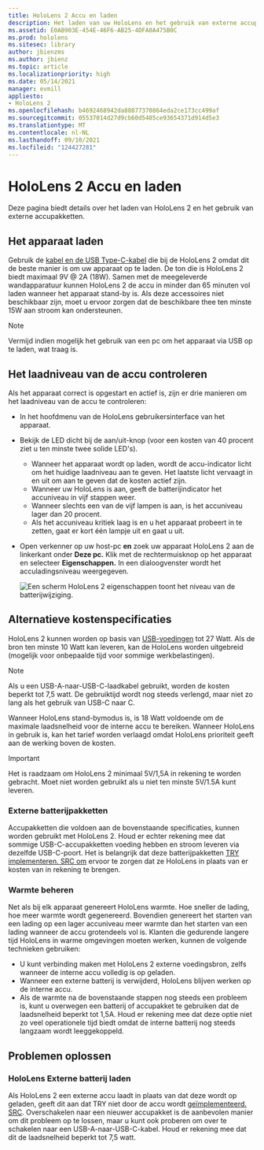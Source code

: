 ```yaml
---
title: HoloLens 2 Accu en laden
description: Het laden van uw HoloLens en het gebruik van externe accupakketten.
ms.assetid: E0AB903E-454E-46F6-AB25-4DFA0A475B0C
ms.prod: hololens
ms.sitesec: library
author: jbienzms
ms.author: jbienz
ms.topic: article
ms.localizationpriority: high
ms.date: 05/14/2021
manager: evmill
appliesto:
- HoloLens 2
ms.openlocfilehash: b4692468942da88877370864eda2ce173cc499af
ms.sourcegitcommit: 05537014d27d9cb60d5485ce93654371d914d5e3
ms.translationtype: MT
ms.contentlocale: nl-NL
ms.lasthandoff: 09/10/2021
ms.locfileid: "124427281"
---
```

# <a name="hololens-2-battery-and-charging"></a>HoloLens 2 Accu en laden

Deze pagina biedt details over het laden van HoloLens 2 en het gebruik van externe accupakketten.

## <a name="charging-the-device"></a>Het apparaat laden

Gebruik de [kabel en de USB Type-C-kabel](https://www.microsoft.com/en-us/p/microsoft-hololens-2-usb-c-charger-cable/8vj21f2z8pk5?rtc=1) die bij de HoloLens 2 omdat dit de beste manier is om uw apparaat op te laden. De ton die is HoloLens 2 biedt maximaal 9V @ 2A (18W). Samen met de meegeleverde wandapparatuur kunnen HoloLens 2 de accu in minder dan 65 minuten vol laden wanneer het apparaat stand-by is. Als deze accessoires niet beschikbaar zijn, moet u ervoor zorgen dat de beschikbare thee ten minste 15W aan stroom kan ondersteunen.

> [!NOTE]
> Vermijd indien mogelijk het gebruik van een pc om het apparaat via USB op te laden, wat traag is.

## <a name="checking-the-battery-charge-level"></a>Het laadniveau van de accu controleren
Als het apparaat correct is opgestart en actief is, zijn er drie manieren om het laadniveau van de accu te controleren:

- In het hoofdmenu van de HoloLens gebruikersinterface van het apparaat.
- Bekijk de LED dicht bij de aan/uit-knop (voor een kosten van 40 procent ziet u ten minste twee solide LED's).
    - Wanneer het apparaat wordt op laden, wordt de accu-indicator licht om het huidige laadniveau aan te geven.  Het laatste licht vervaagt in en uit om aan te geven dat de kosten actief zijn.
    - Wanneer uw HoloLens is aan, geeft de batterijindicator het accuniveau in vijf stappen weer.
    - Wanneer slechts een van de vijf lampen is aan, is het accuniveau lager dan 20 procent.
    - Als het accuniveau kritiek laag is en u het apparaat probeert in te zetten, gaat er kort één lampje uit en gaat u uit.
- Open verkenner op uw host-pc **en** zoek uw apparaat HoloLens 2 aan de linkerkant onder **Deze pc.** Klik met de rechtermuisknop op het apparaat en selecteer **Eigenschappen.** In een dialoogvenster wordt het acculadingsniveau weergegeven.

   ![Een scherm HoloLens 2 eigenschappen toont het niveau van de batterijwijziging.](images/ResetRecovery2.png)

## <a name="alternative-charging-specifications"></a>Alternatieve kostenspecificaties

HoloLens 2 kunnen worden op basis van [USB-voedingen](https://www.usb.org/usb-charger-pd) tot 27 Watt. Als de bron ten minste 10 Watt kan leveren, kan de HoloLens worden uitgebreid (mogelijk voor onbepaalde tijd voor sommige werkbelastingen). 

> [!NOTE]
> Als u een USB-A-naar-USB-C-laadkabel gebruikt, worden de kosten beperkt tot 7,5 watt. De gebruiktijd wordt nog steeds verlengd, maar niet zo lang als het gebruik van USB-C naar C.

Wanneer HoloLens stand-bymodus is, is 18 Watt voldoende om de maximale laadsnelheid voor de interne accu te bereiken. Wanneer HoloLens in gebruik is, kan het tarief worden verlaagd omdat HoloLens prioriteit geeft aan de werking boven de kosten.

> [!IMPORTANT]
> Het is raadzaam om HoloLens 2 minimaal 5V/1,5A in rekening te worden gebracht. Moet niet worden gebruikt als u niet ten minste 5V/1.5A kunt leveren. 

### <a name="external-battery-packs"></a>Externe batterijpakketten

Accupakketten die voldoen aan de bovenstaande specificaties, kunnen worden gebruikt met HoloLens 2. Houd er echter rekening mee dat sommige USB-C-accupakketten voeding hebben en stroom leveren via dezelfde USB-C-poort. Het is belangrijk dat deze batterijpakketten [TRY implementeren. SRC om](https://usb.org/document-library/usb-type-cr-cable-and-connector-specification-revision-20) ervoor te zorgen dat ze HoloLens in plaats van er kosten van in rekening te brengen. 

### <a name="managing-heat"></a>Warmte beheren

Net als bij elk apparaat genereert HoloLens warmte. Hoe sneller de lading, hoe meer warmte wordt gegenereerd. Bovendien genereert het starten van een lading op een lager accuniveau meer warmte dan het starten van een lading wanneer de accu grotendeels vol is. Klanten die gedurende langere tijd HoloLens in warme omgevingen moeten werken, kunnen de volgende technieken gebruiken:

- U kunt verbinding maken met HoloLens 2 externe voedingsbron, zelfs wanneer de interne accu volledig is op geladen.
- Wanneer een externe batterij is verwijderd, HoloLens blijven werken op de interne accu.    
- Als de warmte na de bovenstaande stappen nog steeds een probleem is, kunt u overwegen een batterij of accupakket te gebruiken dat de laadsnelheid beperkt tot 1,5A. Houd er rekening mee dat deze optie niet zo veel operationele tijd biedt omdat de interne batterij nog steeds langzaam wordt leeggekoppeld.

## <a name="troubleshooting"></a>Problemen oplossen


### <a name="hololens-charges-external-battery"></a>HoloLens Externe batterij laden
Als HoloLens 2 een externe accu laadt in plaats van dat deze wordt op geladen, geeft dit aan dat TRY niet door de accu wordt [geïmplementeerd. SRC](https://usb.org/document-library/usb-type-cr-cable-and-connector-specification-revision-20). Overschakelen naar een nieuwer accupakket is de aanbevolen manier om dit probleem op te lossen, maar u kunt ook proberen om over te schakelen naar een USB-A-naar-USB-C-kabel. Houd er rekening mee dat dit de laadsnelheid beperkt tot 7,5 watt.
